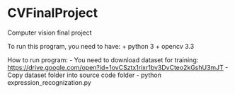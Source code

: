 # CVFinalProject
Computer vision final project

To run this program, you need to have:
	+ python 3
	+ opencv 3.3

How to run program:
	- You need to download dataset for training:
	https://drive.google.com/open?id=1ovCSztx1rixr1bv3DvCteo2kGshU3mJT
	- Copy dataset folder into source code folder
	- python expression_recognization.py 